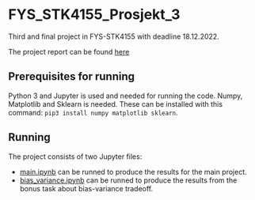 # FYS_STK4155_Prosjekt_3

Third and final project in FYS-STK4155 with deadline 18.12.2022.

The project report can be found [here](https://github.com/mathiasmellemstuen/FYS_STK4155_Prosjekt_3/blob/main/report/report.pdf)
## Prerequisites for running

Python 3 and Jupyter is used and needed for running the code. Numpy, Matplotlib and Sklearn is needed. These can be installed with this command: `pip3 install numpy matplotlib sklearn`.

## Running
The project consists of two Jupyter files:
- [main.ipynb](https://github.com/mathiasmellemstuen/FYS_STK4155_Prosjekt_3/blob/main/src/main.ipynb) can be runned to produce the results for the main project.
- [bias_variance.ipynb](https://github.com/mathiasmellemstuen/FYS_STK4155_Prosjekt_3/blob/main/src/bias_variance.ipynb) can be runned to produce the results from the bonus task about bias-variance tradeoff.
